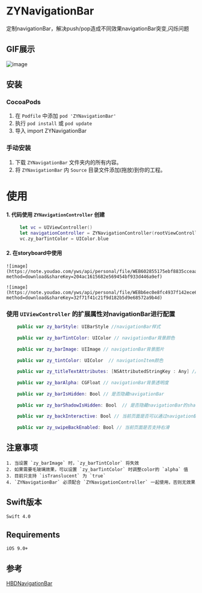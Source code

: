 # ZYNavigationBar
定制navigationBar，解决push/pop造成不同效果navigationBar突变,闪烁问题


## GIF展示
![image](https://note.youdao.com/yws/api/personal/file/WEBd81319574fd4e7b7c79079b506946140?method=download&shareKey=210cbfdaf9dbeef34549c90d84c1547b)


## 安装

###  CocoaPods

1. 在 `Podfile` 中添加 `pod 'ZYNavigationBar'`
2. 执行 `pod install` 或 `pod update`
3. 导入 import ZYNavigationBar

### 手动安装

1. 下载 `ZYNavigationBar` 文件夹内的所有内容。
2. 将 `ZYNavigationBar` 内 `Source` 目录文件添加(拖放)到你的工程。

# 使用
#### 1. 代码使用 `ZYNavigationController` 创建

```swift
     let vc = UIViewController()
     let navigationController = ZYNavigationController(rootViewController: vc)
     vc.zy_barTintColor = UIColor.blue
```
#### 2. 在storyboard中使用

	![image](https://note.youdao.com/yws/api/personal/file/WEB602855175ebf8835cceaab95fb7d1528?method=download&shareKey=204ac1615682e569454bf933d446a9ef)
    
	![image](https://note.youdao.com/yws/api/personal/file/WEBb6ec0e8fc4937f142ece67842d3846ff?method=download&shareKey=32f71f41c21f9d182b5d9e68572a9b4d)


### 使用 `UIViewController` 的扩展属性对navigationBar进行配置

```swift
    public var zy_barStyle: UIBarStyle //navigationBar样式
    
    public var zy_barTintColor: UIColor // navigationBar背景颜色
    
    public var zy_barImage: UIImage // navigationBar背景图片
    
    public var zy_tintColor: UIColor  // navigationItem颜色
    
    public var zy_titleTextAttributes: [NSAttributedStringKey : Any] //navigationItem标题
    
    public var zy_barAlpha: CGFloat // navigationBar背景透明度
    
    public var zy_barIsHidden: Bool // 是否隐藏navigationBar
    
    public var zy_barShadowIsHidden: Bool  // 是否隐藏navigationBar的shadow
    
    public var zy_backInteractive: Bool // 当前页面是否可以通过navigationBar返回按钮和右滑pop
    
    public var zy_swipeBackEnabled: Bool // 当前页面是否支持右滑
```

## 注意事项
	1. 当设置 `zy_barImage` 时，`zy_barTintColor` 将失效
	2. 如果需要毛玻璃效果，可以设置 `zy_barTintColor` 时调整color的 `alpha` 值
	3. 目前只支持 `isTranslucent` 为 `true`
	4. `ZYNavigationBar` 必须配合 `ZYNavigationController` 一起使用，否则无效果

## Swift版本

	Swift 4.0


## Requirements

	iOS 9.0+

## 参考

[HBDNavigationBar](https://github.com/listenzz/HBDNavigationBar)



